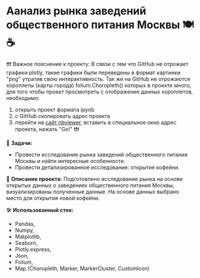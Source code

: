 # Аанализ рынка заведений общественного питания Москвы 🍽 ☕️

❗️❗️❗️ Важное пояснение к проекту: В связи с тем что GitHub не отрожает графики plotly, такие графики были переведены в формат картинки "png" утратив свою интерактивность. Так же на GitHub не отрожаются хороплеты (карты города) folium.Choropleth()  которых в проекте много, для того чтобы проект просмотреть с отображение данных хороплетов, необходимо:
1. открыть проект формата ipynb
2. с GitHub скопировать адрес проекта
3. перейти на [сайт nbviewer](https://nbviewer.org/), вставить в специальное окно адрес проекта, нажать "Go!" ❗️❗️❗️


📝 __Задачи:__
- Провести исследование рынка заведений общественного питания Москвы и найти интересные особенности.
- Провести детализированное исследование: открытие кофейни.

📜 __Описание проекта:__
Подготовлено исследование рынка на основе открытых данных о заведениях общественного питания Москвы, визуализированы полученные данные. На основе данных выбрано место для открытия новой кофейни. 

🛠 __Использованный стек:__
- Pandas,
- Numpy,
- Matplotlib,
- Seaborn,
- Plotly.express,
- Json,
- Folium,
- Map (Choropleth, Marker, MarkerCluster, CustomIcon)
